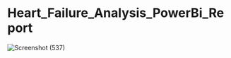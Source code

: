 # Heart_Failure_Analysis_PowerBi_Report
![Screenshot (537)](https://github.com/user-attachments/assets/67371649-8449-4abe-9a33-9a516a2207bd)
